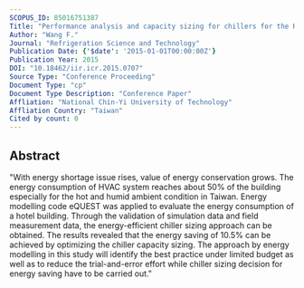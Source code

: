 ```yaml
---
SCOPUS_ID: 85016751387
Title: "Performance analysis and capacity sizing for chillers for the HVAC system in a hotel building"
Author: "Wang F."
Journal: "Refrigeration Science and Technology"
Publication Date: {'$date': '2015-01-01T00:00:00Z'}
Publication Year: 2015
DOI: "10.18462/iir.icr.2015.0707"
Source Type: "Conference Proceeding"
Document Type: "cp"
Document Type Description: "Conference Paper"
Affliation: "National Chin-Yi University of Technology"
Affliation Country: "Taiwan"
Cited by count: 0
---
```


## Abstract
"With energy shortage issue rises, value of energy conservation grows. The energy consumption of HVAC system reaches about 50% of the building especially for the hot and humid ambient condition in Taiwan. Energy modelling code eQUEST was applied to evaluate the energy consumption of a hotel building. Through the validation of simulation data and field measurement data, the energy-efficient chiller sizing approach can be obtained. The results revealed that the energy saving of 10.5% can be achieved by optimizing the chiller capacity sizing. The approach by energy modelling in this study will identify the best practice under limited budget as well as to reduce the trial-and-error effort while chiller sizing decision for energy saving have to be carried out."
